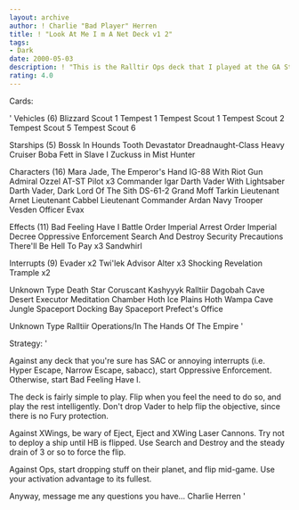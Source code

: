 ```yaml
---
layout: archive
author: ! Charlie "Bad Player" Herren
title: ! "Look At Me I m A Net Deck v1 2"
tags:
- Dark
date: 2000-05-03
description: ! "This is the Ralltir Ops deck that I played at the GA State Championships. It is a modified version of the one I played at the Florida Grand Slam."
rating: 4.0
---
```

Cards: 

'
Vehicles (6)
Blizzard Scout 1
Tempest 1
Tempest Scout 1
Tempest Scout 2
Tempest Scout 5
Tempest Scout 6

Starships (5)
Bossk In Hounds Tooth
Devastator
Dreadnaught-Class Heavy Cruiser
Boba Fett in Slave I
Zuckuss in Mist Hunter

Characters (16)
Mara Jade, The Emperor's Hand
IG-88 With Riot Gun
Admiral Ozzel
AT-ST Pilot  x3
Commander Igar
Darth Vader With Lightsaber
Darth Vader, Dark Lord Of The Sith
DS-61-2
Grand Moff Tarkin
Lieutenant Arnet
Lieutenant Cabbel
Lieutenant Commander Ardan
Navy Trooper Vesden
Officer Evax

Effects (11)
Bad Feeling Have I
Battle Order
Imperial Arrest Order
Imperial Decree
Oppressive Enforcement
Search And Destroy
Security Precautions
There'll Be Hell To Pay  x3
Sandwhirl

Interrupts (9)
Evader	x2
Twi'lek Advisor
Alter  x3
Shocking Revelation
Trample  x2

Unknown Type
Death Star
Coruscant
Kashyyyk
Ralltiir
Dagobah Cave
Desert
Executor Meditation Chamber
Hoth Ice Plains
Hoth Wampa Cave
Jungle
Spaceport Docking Bay
Spaceport Prefect's Office

Unknown Type
Ralltiir Operations/In The Hands Of The Empire
'

Strategy: '

Against any deck that you're sure has SAC or annoying interrupts (i.e. Hyper Escape, Narrow Escape, sabacc), start Oppressive Enforcement.
Otherwise, start Bad Feeling Have I.

The deck is fairly simple to play. Flip when you feel the need to do so, and play the rest intelligently. Don't drop Vader to help flip the objective, since there is no Fury protection.

Against XWings, be wary of Eject, Eject and XWing Laser Cannons. Try not to deploy a ship until HB is flipped. Use Search and Destroy and the steady drain of 3 or so to force the flip.

Against Ops, start dropping stuff on their planet, and flip mid-game. Use your activation advantage to its fullest.

Anyway, message me any questions you have...
Charlie Herren '